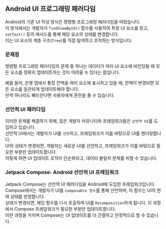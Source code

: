 ## Android UI 프로그래밍 패러다임
Android의 기존 UI 작성 방식은 명령형 프로그래밍 패러다임을 따랐습니다.   
이 방식에서는 개발자가 `findViewById()` 함수를 사용하여 특정 UI 요소를 찾고, `setText()` 등의 메서드를 통해 해당 요소의 상태를 변경합니다.  
이는 UI 요소의 계층 구조(`Tree`)를 직접 탐색하고 조작하는 방식입니다.

### 문제점
명령형 프로그래밍 패러다임의 문제 중 하나는 데이터가 여러 UI 요소에 바인딩될 때 모든 요소를 정확히 업데이트하는 것이 어려울 수 있다는 점입니다.

예를 들어, 은행 앱에서 통장 잔액을 여러 요소에 표시하고 있을 때, 잔액이 변경되면 모든 요소를 일관되게 업데이트해야 합니다.  
만약 하나라도 빠뜨린다면 사용자에게 혼란을 줄 수 있습니다.

### 선언적 UI 패러다임
이러한 문제를 해결하기 위해, 많은 개발자 커뮤니티와 프레임워크들은 `선언적 UI`를 도입하고 있습니다.   
선언적 UI에서는 개발자가 UI를 `선언`하고, 프레임워크가 이를 바탕으로 UI를 렌더링합니다.   
UI의 상태가 변경되면, 개발자는 새로운 UI를 선언하고, 프레임워크가 이를 바탕으로 필요한 부분만 업데이트합니다.   
이렇게 하면 UI 업데이트 로직이 단순화되고, 데이터 불일치 문제를 피할 수 있습니다.

### Jetpack Compose: Android 선언적 UI 프레임워크
Jetpack Compose는 선언적 UI 패러다임을 Android에 도입한 프레임워크입니다.   
Compose에서는 개발자가 UI를 `composable 함수`를 통해 선언하며, 이 함수는 UI의 현재 상태를 반영합니다.  
상태가 변경되면, 해당 함수를 다시 호출하여 UI를 `Recomposition`하게 됩니다.
이 과정에서 Compose 프레임워크가 필요한 부분만 업데이트합니다.  
이런 과정을 거치며 Compose는 UI 업데이트를 더 간결하고 안정적으로 할 수 있습니다.
